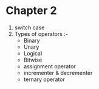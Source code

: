 
# Chapter 2

1. switch case 
2. Types of operators :-
    - Binary
    - Unary
    - Logical
    - Bitwise
    - assignment operator
    - incrementer & decrementer
    - ternary operator

